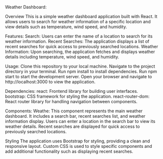 Weather Dashboard:

Overview
This is a simple weather dashboard application built with React. It allows users to search for weather information of a specific location and view details such as temperature, wind speed, and humidity.

Features:
Search: Users can enter the name of a location to search for its weather information.
Recent Searches: The application displays a list of recent searches for quick access to previously searched locations.
Weather Information: Upon searching, the application fetches and displays weather details including temperature, wind speed, and humidity.

Usage:
Clone this repository to your local machine.
Navigate to the project directory in your terminal.
Run npm install to install dependencies.
Run npm start to start the development server.
Open your browser and navigate to http://localhost:3000 to view the application.


Dependencies:
react: Frontend library for building user interfaces.
bootstrap: CSS framework for styling the application.
react-router-dom: React router library for handling navigation between components.


Components:
Weathe:
This component represents the main weather dashboard.
It includes a search bar, recent searches list, and weather information display.
Users can enter a location in the search bar to view its weather details.
Recent searches are displayed for quick access to previously searched locations.


Styling
The application uses Bootstrap for styling, providing a clean and responsive layout.
Custom CSS is used to style specific components and add additional functionality such as displaying recent searches.
